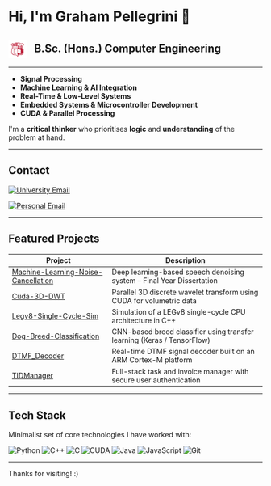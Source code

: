 # Hi, I'm Graham Pellegrini 👋

<h2 align="left">
  <img src="umcrest.png" alt="UoM Logo" width="36" style="vertical-align: middle; margin-right: 10px;">
  B.Sc. (Hons.) Computer Engineering
</h2>


---

- **Signal Processing**
- **Machine Learning & AI Integration**
- **Real-Time & Low-Level Systems**
- **Embedded Systems & Microcontroller Development**
- **CUDA & Parallel Processing**

I'm a **critical thinker** who prioritises **logic** and **understanding** of the problem at hand.

---

## Contact

<div align="left">

[![University Email](https://img.shields.io/badge/Email-graham.pellegrini.22@um.edu.mt-blue?style=for-the-badge&logo=gmail&logoColor=white)](mailto:graham.pellegrini.22@um.edu.mt)

[![Personal Email](https://img.shields.io/badge/Email-grahammalta@gmail.com-red?style=for-the-badge&logo=gmail&logoColor=white)](mailto:grahammalta@gmail.com)

</div>

---

## Featured Projects

| Project | Description |
|--------|-------------|
| [Machine-Learning-Noise-Cancellation](https://github.com/GrahamPellegrini/Neural-Noise-Cancellation) | Deep learning-based speech denoising system – Final Year Dissertation |
| [Cuda-3D-DWT](https://github.com/GrahamPellegrini/Cuda-3D-DWT) | Parallel 3D discrete wavelet transform using CUDA for volumetric data |
| [Legv8-Single-Cycle-Sim](https://github.com/GrahamPellegrini/legv8-single-cycle-sim) | Simulation of a LEGv8 single-cycle CPU architecture in C++ |
| [Dog-Breed-Classification](https://github.com/GrahamPellegrini/Dog-Breed-Classification) | CNN-based breed classifier using transfer learning (Keras / TensorFlow) |
| [DTMF_Decoder](https://github.com/GrahamPellegrini/DTMF_Decoder) | Real-time DTMF signal decoder built on an ARM Cortex-M platform |
| [TIDManager](https://github.com/GrahamPellegrini/TIDManager) | Full-stack task and invoice manager with secure user authentication |

---

## Tech Stack

Minimalist set of core technologies I have worked with:

![Python](https://img.shields.io/badge/Python-3776AB?style=for-the-badge&logo=python&logoColor=white)
![C++](https://img.shields.io/badge/C++-00599C?style=for-the-badge&logo=cplusplus&logoColor=white)
![C](https://img.shields.io/badge/C-00599C?style=for-the-badge&logo=c&logoColor=white)
![CUDA](https://img.shields.io/badge/CUDA-76B900?style=for-the-badge&logo=nvidia&logoColor=white)
![Java](https://img.shields.io/badge/Java-007396?style=for-the-badge&logo=java&logoColor=white)
![JavaScript](https://img.shields.io/badge/JavaScript-F7DF1E?style=for-the-badge&logo=javascript&logoColor=black)
![Git](https://img.shields.io/badge/Git-F05032?style=for-the-badge&logo=git&logoColor=white)

---

Thanks for visiting! :)
